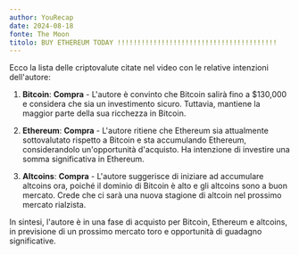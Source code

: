 ```yaml
---
author: YouRecap
date: 2024-08-18
fonte: The Moon
titolo: BUY ETHEREUM TODAY !!!!!!!!!!!!!!!!!!!!!!!!!!!!!!!!!!!!!!!!
---
```


Ecco la lista delle criptovalute citate nel video con le relative intenzioni dell'autore:

1. **Bitcoin**: **Compra** - L'autore è convinto che Bitcoin salirà fino a $130,000 e considera che sia un investimento sicuro. Tuttavia, mantiene la maggior parte della sua ricchezza in Bitcoin.

2. **Ethereum**: **Compra** - L'autore ritiene che Ethereum sia attualmente sottovalutato rispetto a Bitcoin e sta accumulando Ethereum, considerandolo un'opportunità d'acquisto. Ha intenzione di investire una somma significativa in Ethereum.

3. **Altcoins**: **Compra** - L'autore suggerisce di iniziare ad accumulare altcoins ora, poiché il dominio di Bitcoin è alto e gli altcoins sono a buon mercato. Crede che ci sarà una nuova stagione di altcoin nel prossimo mercato rialzista.

In sintesi, l'autore è in una fase di acquisto per Bitcoin, Ethereum e altcoins, in previsione di un prossimo mercato toro e opportunità di guadagno significative.
